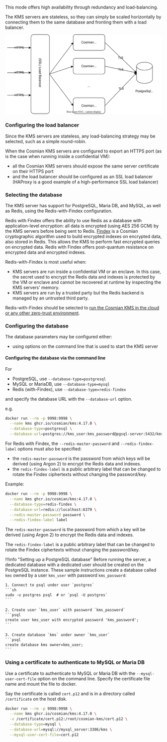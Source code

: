 This mode offers high availability through redundancy and load-balancing.

The KMS servers are stateless, so they can simply be scaled horizontally by connecting them to the same database and fronting them with a load balancer.

![high-availability](./drawings/high-availability.drawio.svg)

### Configuring the load balancer

Since the KMS servers are stateless, any load-balancing strategy may be selected, such as a simple round-robin.

When the Cosmian KMS servers are configured to export an HTTPS port (as is the case when running inside a confidential VM):

- all the Cosmian KMS servers should expose the same server certificate on their HTTPS port
- and the load balancer should be configured as an SSL load balancer (HAProxy is a good example of a high-performance SSL load balancer)

### Selecting the database

The KMS server has support for PostgreSQL, Maria DB, and MySQL, as well as Redis, using the Redis-with-Findex configuration.

Redis with Findex offers the ability to use Redis as a database with application-level encryption: all data is encrypted (using AES 256 GCM) by the KMS servers before being sent to Redis. [Findex](https://github.com/Cosmian/findex/) is a Cosmian cryptographic algorithm used to build encrypted indexes on encrypted data, also stored in Redis. This allows the KMS to perform fast encrypted queries on encrypted data. Redis with Findex offers post-quantum resistance on encrypted data and encrypted indexes.

Redis-with-Findex is most useful when:

- KMS servers are run inside a confidential VM or an enclave. In this case, the secret used to encrypt the Redis data and indexes is protected by the VM or enclave and cannot be recovered at runtime by inspecting the KMS servers' memory.
- KMS servers are run by a trusted party but the Redis backend is managed by an untrusted third party.

Redis-with-Findex should be selected to [run the Cosmian KMS in the cloud or any other zero-trust environment](./zero_trust.md).

### Configuring the database

The database parameters may be configured either:

- using options on the command line that is used to start the KMS server

#### Configuring the database via the command line

For

- PostgreSQL, use `--database-type=postgresql`
- MySQL or MariaDB, use `--database-type=mysql`
- Redis (with-Findex), use `--database-type=redis-findex`

and specify the database URL with the `--database-url` option.

e.g.

```sh
docker run --rm -p 9998:9998 \
  --name kms ghcr.io/cosmian/kms:4.17.0 \
  --database-type=postgresql \
  --database-url=postgres://kms_user:kms_password@pgsql-server:5432/kms

```

For Redis with Findex, the `--redis-master-password` and `--redis-findex-label` options must also be specified:

- the `redis-master-password` is the password from which keys will be derived (using Argon 2) to encrypt the Redis data and indexes.
- the `redis-findex-label` is a public arbitrary label that can be changed to rotate the Findex ciphertexts without changing the password/key.

Example:

```sh
docker run --rm -p 9998:9998 \
  --name kms ghcr.io/cosmian/kms:4.17.0 \
  --database-type=redis-findex \
  --database-url=redis://localhost:6379 \
  --redis-master-password password \
  --redis-findex-label label
```

The `redis-master-password` is the password from which a key will be derived (using Argon 2) to encrypt the Redis data and indexes.

The `redis-findex-label` is a public arbitrary label that can be changed to rotate the Findex ciphertexts without changing the password/key.

!!!info "Setting up a PostgreSQL database"
    Before running the server, a dedicated database with a dedicated user should be created on the PostgreSQL instance. These sample instructions create a database called `kms` owned by a user `kms_user` with password `kms_password`:

    1. Connect to psql under user `postgres`
    ```sh
    sudo -u postgres psql  # or `psql -U postgres`
    ```

    2. Create user `kms_user` with password `kms_password`
    ```psql
    create user kms_user with encrypted password 'kms_password';
    ```

    3. Create database `kms` under owner `kms_user`
    ```psql
    create database kms owner=kms_user;
    ```

### Using a certificate to authenticate to MySQL or Maria DB

Use a certificate to authenticate to MySQL or Maria DB with the `--mysql-user-cert-file` option on the command line. Specify the certificate file name and mount the file to docker.

Say the certificate is called `cert.p12` and is in a directory called `/certificate` on the host disk.

```sh
docker run --rm -p 9998:9998 \
  --name kms ghcr.io/cosmian/kms:4.17.0 \
  -v /certificate/cert.p12:/root/cosmian-kms/cert.p12 \
  --database-type=mysql \
  --database-url=mysql://mysql_server:3306/kms \
  --mysql-user-cert-file=cert.p12
```
